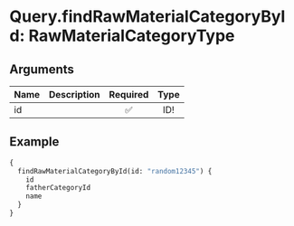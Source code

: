 # Query.findRawMaterialCategoryById: RawMaterialCategoryType
                 
## Arguments
| Name | Description | Required | Type |
| :--- | :---------- | :------: | :--: |
| id |  | ✅ | ID! |
            
## Example
```graphql
{
  findRawMaterialCategoryById(id: "random12345") {
    id
    fatherCategoryId
    name
  }
}

```